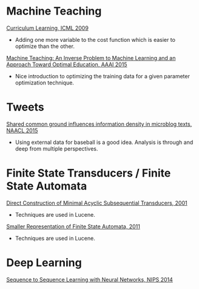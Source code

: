 # Machine Teaching
[Curriculum Learning, ICML 2009](http://ronan.collobert.com/pub/matos/2009_curriculum_icml.pdf)
* Adding one more variable to the cost function which is easier to optimize than the other.

[Machine Teaching: An Inverse Problem to Machine Learning and an Approach Toward Optimal Education, AAAI 2015](http://pages.cs.wisc.edu/~jerryzhu/pub/MachineTeachingAAAI15.pdf)
* Nice introduction to optimizing the training data for a given parameter optimization technique.

# Tweets
[Shared common ground influences information density in microblog texts, NAACL 2015](http://langcog.stanford.edu/papers/DF-underreview.pdf)
* Using external data for baseball is a good idea. Analysis is through and deep from multiple perspectives.

# Finite State Transducers / Finite State Automata
[Direct Construction of Minimal Acyclic Subsequential Transducers, 2001](http://citeseerx.ist.psu.edu/viewdoc/summary?doi=10.1.1.24.3698)
* Techniques are used in Lucene. 

[Smaller Representation of Finite State Automata, 2011](http://www.cs.put.poznan.pl/dweiss/site/publications/download/fsacomp.pdf)
* Techniques are used in Lucene. 

# Deep Learning
[Sequence to Sequence Learning with Neural Networks, NIPS 2014](http://papers.nips.cc/paper/5346-sequence-to-sequence-learning-with-neural-networks.pdf)
